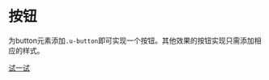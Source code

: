 # 按钮

为button元素添加`.u-button`即可实现一个按钮。其他效果的按钮实现只需添加相应的样式。




[试一试](http://tinper.org/webide/#/demos/ui/button)